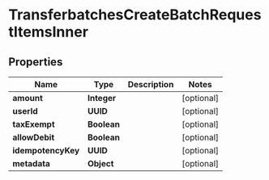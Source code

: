 

# TransferbatchesCreateBatchRequestItemsInner


## Properties

| Name | Type | Description | Notes |
|------------ | ------------- | ------------- | -------------|
|**amount** | **Integer** |  |  [optional] |
|**userId** | **UUID** |  |  [optional] |
|**taxExempt** | **Boolean** |  |  [optional] |
|**allowDebit** | **Boolean** |  |  [optional] |
|**idempotencyKey** | **UUID** |  |  [optional] |
|**metadata** | **Object** |  |  [optional] |



